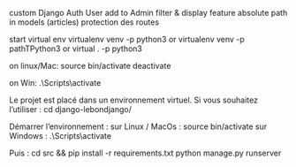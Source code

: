 custom Django Auth User
add to Admin filter & display feature 
absolute path in models (articles)
protection des routes

start virtual env
virtualenv venv -p python3 or virtualenv venv -p pathTPython3
or virtual . -p python3
 
on linux/Mac: 
	source bin/activate
	deactivate

on Win: 
	.\Scripts\activate

Le projet est placé dans un environnement virtuel. Si vous souhaitez l’utiliser : 
	cd django-lebondjango/

Démarrer l’environnement :
sur Linux / MacOs : 
source bin/activate
sur Windows : 
	.\Scripts\activate

Puis : 
	cd src && pip install -r requirements.txt
	python manage.py runserver
